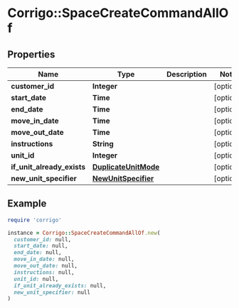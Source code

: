 # Corrigo::SpaceCreateCommandAllOf

## Properties

| Name | Type | Description | Notes |
| ---- | ---- | ----------- | ----- |
| **customer_id** | **Integer** |  | [optional] |
| **start_date** | **Time** |  | [optional] |
| **end_date** | **Time** |  | [optional] |
| **move_in_date** | **Time** |  | [optional] |
| **move_out_date** | **Time** |  | [optional] |
| **instructions** | **String** |  | [optional] |
| **unit_id** | **Integer** |  | [optional] |
| **if_unit_already_exists** | [**DuplicateUnitMode**](DuplicateUnitMode.md) |  | [optional] |
| **new_unit_specifier** | [**NewUnitSpecifier**](NewUnitSpecifier.md) |  | [optional] |

## Example

```ruby
require 'corrigo'

instance = Corrigo::SpaceCreateCommandAllOf.new(
  customer_id: null,
  start_date: null,
  end_date: null,
  move_in_date: null,
  move_out_date: null,
  instructions: null,
  unit_id: null,
  if_unit_already_exists: null,
  new_unit_specifier: null
)
```

